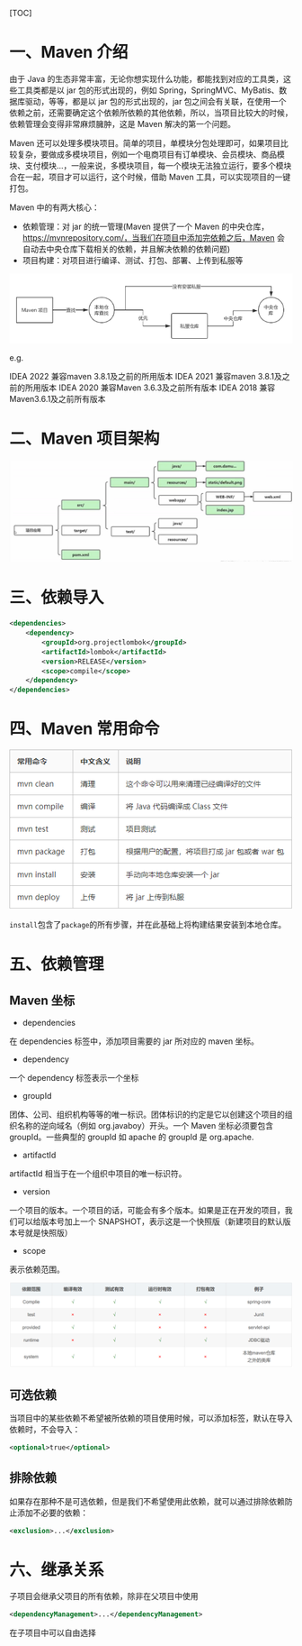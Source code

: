 [TOC]

# 一、Maven 介绍

由于 Java 的生态非常丰富，无论你想实现什么功能，都能找到对应的工具类，这些工具类都是以 jar 包的形式出现的，例如 Spring，SpringMVC、MyBatis、数据库驱动，等等，都是以 jar 包的形式出现的，jar 包之间会有关联，在使用一个依赖之前，还需要确定这个依赖所依赖的其他依赖，所以，当项目比较大的时候，依赖管理会变得非常麻烦臃肿，这是 Maven 解决的第一个问题。

Maven 还可以处理多模块项目。简单的项目，单模块分包处理即可，如果项目比较复杂，要做成多模块项目，例如一个电商项目有订单模块、会员模块、商品模块、支付模块...，一般来说，多模块项目，每一个模块无法独立运行，要多个模块合在一起，项目才可以运行，这个时候，借助 Maven 工具，可以实现项目的一键打包。

Maven 中的有两大核心：

- 依赖管理：对 jar 的统一管理(Maven 提供了一个 Maven 的中央仓库，https://mvnrepository.com/，当我们在项目中添加完依赖之后，Maven 会自动去中央仓库下载相关的依赖，并且解决依赖的依赖问题)
- 项目构建：对项目进行编译、测试、打包、部署、上传到私服等

![](./img/3.png)

e.g.

IDEA 2022 兼容maven 3.8.1及之前的所用版本
IDEA 2021 兼容maven 3.8.1及之前的所用版本
IDEA 2020 兼容Maven 3.6.3及之前所有版本
IDEA 2018 兼容Maven3.6.1及之前所有版本

[IntelliJ IDEA配置Tomcat]: https://blog.csdn.net/zcs2632008/article/details/123484037



# 二、Maven 项目架构

<img src="./img/2.png" style="zoom: 80%;" />



# 三、依赖导入

```xml
<dependencies>
    <dependency>
        <groupId>org.projectlombok</groupId>
        <artifactId>lombok</artifactId>
        <version>RELEASE</version>
        <scope>compile</scope>
    </dependency>
</dependencies>
```



# 四、Maven 常用命令

![](./img/4.png)

`install`包含了`package`的所有步骤，并在此基础上将构建结果安装到本地仓库。



# 五、依赖管理

## Maven 坐标

- dependencies

在 dependencies 标签中，添加项目需要的 jar 所对应的 maven 坐标。

- dependency

一个 dependency 标签表示一个坐标

- groupId

团体、公司、组织机构等等的唯一标识。团体标识的约定是它以创建这个项目的组织名称的逆向域名（例如 org.javaboy）开头。一个 Maven 坐标必须要包含 groupId。一些典型的 groupId 如 apache 的 groupId 是 org.apache.

- artifactId

artifactId 相当于在一个组织中项目的唯一标识符。

- version

一个项目的版本。一个项目的话，可能会有多个版本。如果是正在开发的项目，我们可以给版本号加上一个 SNAPSHOT，表示这是一个快照版（新建项目的默认版本号就是快照版）

- scope

表示依赖范围。

<img src="./img/5.png" style="zoom: 80%;" />

## 可选依赖

当项目中的某些依赖不希望被所依赖的项目使用时候，可以添加<optional>标签，默认在导入依赖时，不会导入：

```xml
<optional>true</optional>
```

## 排除依赖

如果存在那种不是可选依赖，但是我们不希望使用此依赖，就可以通过排除依赖防止添加不必要的依赖：

```xml
<exclusion>...</exclusion>
```



# 六、继承关系

子项目会继承父项目的所有依赖，除非在父项目中使用<dependencyManagement>

```xml
<dependencyManagement>...</dependencyManagement>
```

在子项目中可以自由选择







